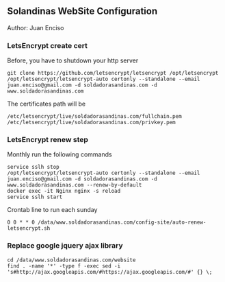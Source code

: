 ## Solandinas WebSite Configuration

Author: Juan Enciso



### LetsEncrypt create cert

Before, you have to shutdown your http server

```
git clone https://github.com/letsencrypt/letsencrypt /opt/letsencrypt
/opt/letsencrypt/letsencrypt-auto certonly --standalone --email juan.enciso@gmail.com -d soldadorasandinas.com -d www.soldadorasandinas.com 
``` 

The certificates path will be

```
/etc/letsencrypt/live/soldadorasandinas.com/fullchain.pem
/etc/letsencrypt/live/soldadorasandinas.com/privkey.pem
```

### LetsEncrypt renew step

Monthly run the following commands

```
service sslh stop
/opt/letsencrypt/letsencrypt-auto certonly --standalone --email juan.enciso@gmail.com -d soldadorasandinas.com -d www.soldadorasandinas.com --renew-by-default
docker exec -it Nginx nginx -s reload
service sslh start

```

Crontab line to run each sunday 

```
0 0 * * 0 /data/www.soldadorasandinas.com/config-site/auto-renew-letsencrypt.sh
```


### Replace google jquery ajax library

```
cd /data/www.soldadorasandinas.com/website
find . -name '*' -type f -exec sed -i 's#http://ajax.googleapis.com/#https://ajax.googleapis.com/#' {} \;
```
